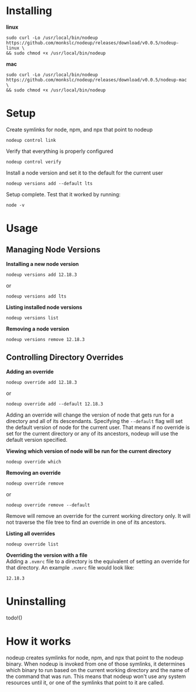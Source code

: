 # Installing
**linux**
```
sudo curl -Lo /usr/local/bin/nodeup https://github.com/monkslc/nodeup/releases/download/v0.0.5/nodeup-linux \
&& sudo chmod +x /usr/local/bin/nodeup
```

**mac**
```
sudo curl -Lo /usr/local/bin/nodeup https://github.com/monkslc/nodeup/releases/download/v0.0.5/nodeup-mac \
&& sudo chmod +x /usr/local/bin/nodeup
```

# Setup
Create symlinks for node, npm, and npx that point to nodeup
```
nodeup control link
```

Verify that everything is properly configured
```
nodeup control verify
```

Install a node version and set it to the default for the current user
```
nodeup versions add --default lts
```

Setup complete. Test that it worked by running:
```
node -v
```

# Usage
## Managing Node Versions
**Installing a new node version**
```
nodeup versions add 12.18.3
```
or
```
nodeup versions add lts
```

**Listing installed node versions**
```
nodeup versions list
```

**Removing a node version**
```
nodeup versions remove 12.18.3
```

## Controlling Directory Overrides
**Adding an override**
```
nodeup override add 12.18.3
```
or
```
nodeup override add --default 12.18.3
```
Adding an override will change the version of node that gets run for a directory and all of its descendants. Specifying the `--default` flag will set the default version of node for the current user. That means if no override is set for the current directory or any of its ancestors, nodeup will use the default version specified.

**Viewing which version of node will be run for the current directory**
```
nodeup override which
```

**Removing an override**
```
nodeup override remove
```
or
```
nodeup override remove --default
```
Remove will remove an override for the current working directory only. It will not traverse the file tree to find an override in one of its ancestors.

**Listing all overrides**
```
nodeup override list
```

**Overriding the version with a file**\
Adding a `.nvmrc` file to a directory is the equivalent of setting an override for that directory. An example `.nvmrc` file would look like:
```
12.18.3
```

# Uninstalling
todo!()

# How it works
nodeup creates symlinks for node, npm, and npx that point to the nodeup binary. When nodeup is invoked from one of those symlinks, it determines which binary to run based on the current working directory and the name of the command that was run. This means that nodeup won't use any system resources until it, or one of the symlinks that point to it are called.
